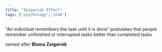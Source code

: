 ```yaml
---
title: "Zeigarnik Effect"
tags: ['psychology','stub']
---
```


"An individual remembers the task until it is done"
postulates that people remember unfinished or interrupted tasks better than completed tasks



named after **Bluma Zeigarnik**